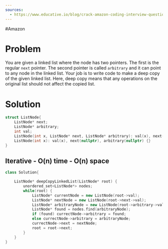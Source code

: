 ```yaml
---
sources:
  - https://www.educative.io/blog/crack-amazon-coding-interview-questions
---
```

#Amazon 
# Problem

You are given a linked list where the node has two pointers. The first is the regular `next` pointer. The second pointer is called `arbitrary` and it can point to any node in the linked list. Your job is to write code to make a deep copy of the given linked list. Here, deep copy means that any operations on the original list should not affect the copied list.

# Solution

```cpp
struct ListNode{
	ListNode* next;
	ListNode* arbitrary;
	int val;
	ListNode(int x, ListNode* next, ListNode* arbitrary): val(x), next(next), arbitrary(arbitrary) {};
	ListNode(int x): val(x), next(nullptr), arbitrary(nullptr) {}
}
```

## Iterative - O(n) time - O(n) space

```cpp
class Solution{

	ListNode* deepCopyLinkedList(ListNode* root) {
		unordered_set<ListNode*> nodes;
		while(root) {
			ListNode* currentNode = new ListNode(root->val);
			ListNode* nextNode = new ListNode(root->next->val);
			ListNode* arbitraryNode = new ListNode(root->arbitrary->val);
			ListNode* found = nodes.find(arbitraryNode);
			if (found) currectNode->arbitrary = found;
			else currectNode->arbitrary = arbitraryNode;
			currectNode->next = nextNode;
			root = root->next;
		}
	}
}
```